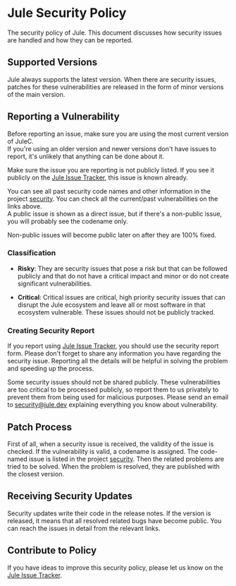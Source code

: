 # Jule Security Policy

The security policy of Jule.
This document discusses how security issues are handled and how they can be reported.

## Supported Versions

Jule always supports the latest version.
When there are security issues, patches for these vulnerabilities are released in the form of minor versions of the main version.

## Reporting a Vulnerability

Before reporting an issue, make sure you are using the most current version of JuleC.\
If you're using an older version and newer versions don't have issues to report, it's unlikely that anything can be done about it.

Make sure the issue you are reporting is not publicly listed. If you see it publicly on the [Jule Issue Tracker](https://github.com/julelang/jule/issues), this issue is known already.

You can see all past security code names and other information in the project [security](https://github.com/orgs/julelang/projects/4).
You can check all the current/past vulnerabilities on the links above.\
A public issue is shown as a direct issue, but if there's a non-public issue, you will probably see the codename only.

Non-public issues will become public later on after they are 100% fixed.

### Classification

+ **Risky**: They are security issues that pose a risk but that can be followed publicly and that do not have a critical impact and minor or do not create significant vulnerabilities.

+ **Critical**: Critical issues are critical, high priority security issues that can disrupt the Jule ecosystem and leave all or most software in that ecosystem vulnerable.
These issues should not be publicly tracked.

### Creating Security Report

If you report using [Jule Issue Tracker](https://github.com/julelang/jule/issues), you should use the security report form.
Please don't forget to share any information you have regarding the security issue.
Reporting all the details will be helpful in solving the problem and speeding up the process.

Some security issues should not be shared publicly.
These vulnerabilities are too critical to be processed publicly, so report them to us privately to prevent them from being used for malicious purposes.
Please send an email to security@jule.dev explaining everything you know about vulnerability.

## Patch Process

First of all, when a security issue is received, the validity of the issue is checked.
If the vulnerability is valid, a codename is assigned.
The code-named issue is listed in the project [security](https://github.com/orgs/julelang/projects/4).
Then the related problems are tried to be solved. When the problem is resolved, they are published with the closest version.

## Receiving Security Updates

Security updates write their code in the release notes. If the version is released, it means that all resolved related bugs have become public.
You can reach the issues in detail from the relevant links.

## Contribute to Policy

If you have ideas to improve this security policy, please let us know on the [Jule Issue Tracker](https://github.com/julelang/jule/issues).
